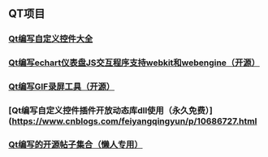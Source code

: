 ## QT项目
### [Qt编写自定义控件大全](https://blog.csdn.net/feiyangqingyun/article/details/53443488)
### [Qt编写echart仪表盘JS交互程序支持webkit和webengine（开源）](https://www.cnblogs.com/feiyangqingyun/p/10546761.html)
### [Qt编写GIF录屏工具（开源）](https://www.cnblogs.com/feiyangqingyun/p/10658724.html)
### [Qt编写自定义控件插件开放动态库dll使用（永久免费）](https://www.cnblogs.com/feiyangqingyun/p/10686727.html
### [Qt编写的开源帖子集合（懒人专用）](https://www.cnblogs.com/feiyangqingyun/p/10698940.html)
